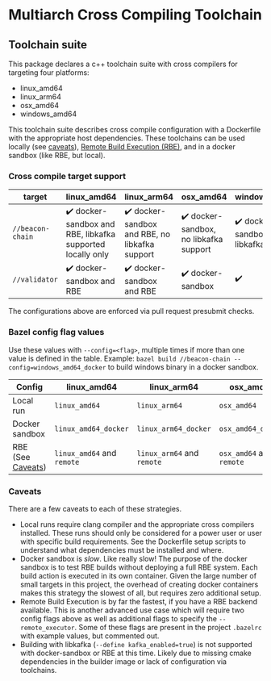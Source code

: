 # Multiarch Cross Compiling Toolchain

## Toolchain suite

This package declares a c++ toolchain suite with cross compilers for targeting four platforms:
* linux_amd64
* linux_arm64
* osx_amd64
* windows_amd64

This toolchain suite describes cross compile configuration with a Dockerfile with the appropriate host dependencies. These toolchains can be used locally (see [caveats](#caveats)), [Remote Build Execution (RBE)](https://docs.bazel.build/versions/master/remote-execution.html), and in a docker sandbox (like RBE, but local).


### Cross compile target support

| target  | linux_amd64 | linux_arm64 | osx_amd64 | windows_amd64 |
|----------|-------------------|------------------|-----------------|-----------------------|
| `//beacon-chain` | :heavy_check_mark:  docker-sandbox and RBE, libkafka supported locally only | :heavy_check_mark:  docker-sandbox and RBE, no libkafka support | :heavy_check_mark:  docker-sandbox, no libkafka support | :heavy_check_mark:  docker-sandbox, no libkafka support |
| `//validator`| :heavy_check_mark:  docker-sandbox and RBE | :heavy_check_mark: docker-sandbox and RBE | :heavy_check_mark:  docker-sandbox | :heavy_check_mark: |

The configurations above are enforced via pull request presubmit checks.

### Bazel config flag values

Use these values with `--config=<flag>`, multiple times if more than one value is defined in the table. Example: `bazel build //beacon-chain --config=windows_amd64_docker` to build windows binary in a docker sandbox.

| Config | linux_amd64 | linux_arm64 | osx_amd64 | windows_amd64 |
|----------|-------------------|------------------|-----------------|-----------------------|
| Local run | `linux_amd64` | `linux_arm64` | `osx_amd64` | `windows_amd64` | 
| Docker sandbox | `linux_amd64_docker` | `linux_arm64_docker` | `osx_amd64_docker` | `windows_amd64_docker `|
| RBE (See [Caveats](#caveats)) | `linux_amd64` and `remote` | `linux_arm64`  and `remote` | `osx_amd64`  and `remote` | `windows_amd64`  and `remote` |

### Caveats

There are a few caveats to each of these strategies.

- Local runs require clang compiler and the appropriate cross compilers installed. These runs should only be considered for a power user or user with specific build requirements. See the Dockerfile setup scripts to understand what dependencies must be installed and where.
- Docker sandbox is *slow*. Like really slow! The purpose of the docker sandbox is to test RBE builds without deploying a full RBE system. Each build action is executed in its own container. Given the large number of small targets in this project, the overhead of creating docker containers makes this strategy the slowest of all, but requires zero additional setup.
- Remote Build Execution is by far the fastest, if you have a RBE backend available. This is another advanced use case which will require two config flags above as well as additional flags to specify the `--remote_executor`. Some of these flags are present in the project `.bazelrc` with example values, but commented out.
- Building with libkafka (`--define kafka_enabled=true`) is not supported with docker-sandbox or RBE at this time. Likely due to missing cmake dependencies in the builder image or lack of configuration via toolchains. 